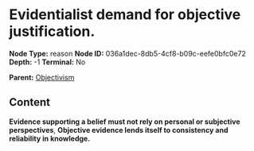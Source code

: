 # Evidentialist demand for objective justification.

**Node Type:** reason
**Node ID:** 036a1dec-8db5-4cf8-b09c-eefe0bfc0e72
**Depth:** -1
**Terminal:** No

**Parent:** [Objectivism](objectivism.md)

## Content

**Evidence supporting a belief must not rely on personal or subjective perspectives**, **Objective evidence lends itself to consistency and reliability in knowledge.**
